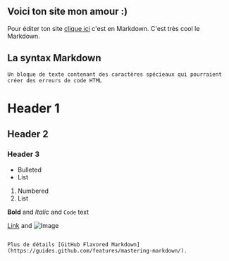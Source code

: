 ## Voici ton site mon amour :)

Pour éditer ton site [clique ici](https://github.com/graphismatique/mfp/edit/master/README.md) c'est en Markdown. C'est très cool le Markdown.

## La syntax Markdown

```
Un bloque de texte contenant des caractères spécieaux qui pourraient créer des erreurs de code HTML
```

# Header 1  
## Header 2  
### Header 3

- Bulleted
- List

1. Numbered
2. List

**Bold** and _Italic_ and `Code` text

[Link](url) and ![Image](src)
```

Plus de détails [GitHub Flavored Markdown](https://guides.github.com/features/mastering-markdown/).
